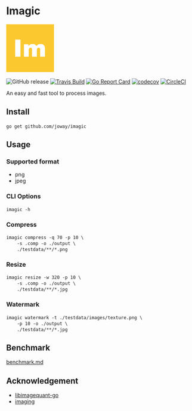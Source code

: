 # Imagic

<img width="128px" src="logo.png" alt="logo">

![GitHub release](https://img.shields.io/github/tag/joway/imagic.svg?label=release)
[![Travis Build](https://travis-ci.org/joway/imagic.svg?branch=master)](https://travis-ci.org/joway/imagic)
[![Go Report Card](https://goreportcard.com/badge/github.com/joway/imagic)](https://goreportcard.com/report/github.com/joway/imagic)
[![codecov](https://codecov.io/gh/joway/imagic/branch/master/graph/badge.svg)](https://codecov.io/gh/joway/imagic)
[![CircleCI](https://circleci.com/gh/joway/imagic.svg?style=shield)](https://circleci.com/gh/joway/imagic)

An easy and fast tool to process images.

## Install

```shell
go get github.com/joway/imagic
```

## Usage

### Supported format

- png
- jpeg

### CLI Options

```
imagic -h
```

### Compress

```shell
imagic compress -q 70 -p 10 \
	-s .comp -o ./output \
	./testdata/**/*.png
```

### Resize

```shell
imagic resize -w 320 -p 10 \
	-s .comp -o ./output \
	./testdata/**/*.jpg
```

### Watermark

```shell
imagic watermark -t ./testdata/images/texture.png \
	-p 10 -o ./output \
	./testdata/**/*.jpg
```

## Benchmark

[benchmark.md](docs/benchmark.md)

## Acknowledgement

- [libimagequant-go](https://github.com/joway/libimagequant-go)
- [imaging](https://github.com/disintegration/imaging)







